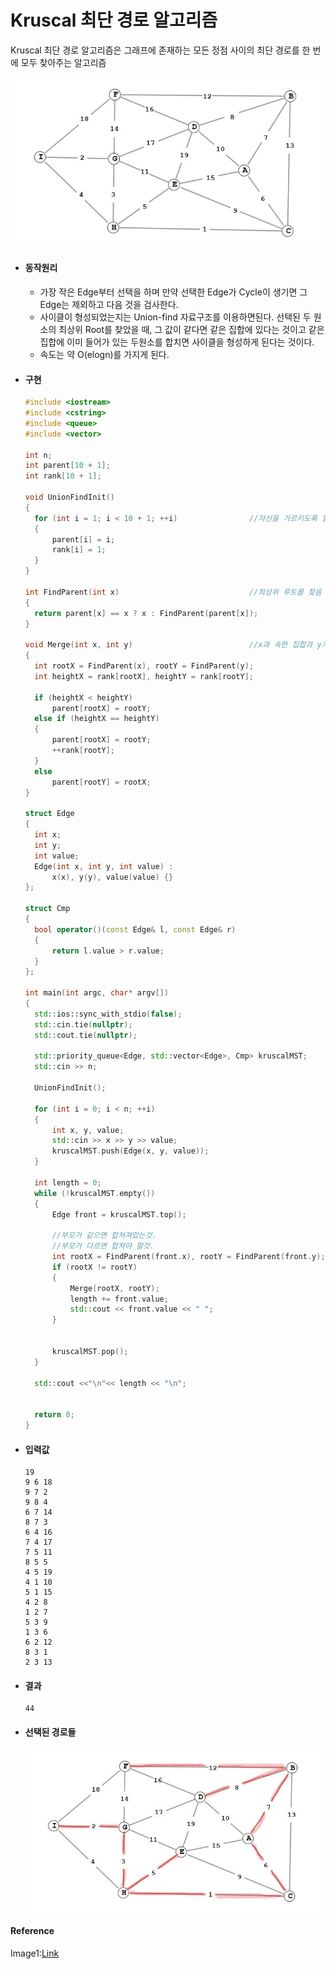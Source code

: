 # Kruscal 최단 경로 알고리즘

Kruscal  최단 경로 알고리즘은 그래프에 존재하는 모든 정점 사이의 최단 경로를 한 번에 모두 찾아주는 알고리즘 



![WeightedTree](image/WeightedTree.jpg)

* #### 동작원리

  * 가장 작은 Edge부터 선택을 하며 만약 선택한 Edge가 Cycle이 생기면 그 Edge는 제외하고 다음 것을 검사한다. 
  * 사이클이 형성되었는지는 Union-find 자료구조를 이용하면된다. 선택된 두 원소의 최상위 Root를 찾았을 때, 그 값이 같다면 같은 집합에 있다는 것이고 같은 집합에 이미 들어가 있는 두원소를 합치면 사이클을 형성하게 된다는 것이다.
  * 속도는 약 O(elogn)를 가지게 된다.



* #### 구현

  ```c++
  #include <iostream>
  #include <cstring>
  #include <queue>
  #include <vector>
  
  int n;
  int parent[10 + 1];
  int rank[10 + 1];
  
  void UnionFindInit()
  {
  	for (int i = 1; i < 10 + 1; ++i)				//자신을 가르키도록 함
  	{
  		parent[i] = i;
  		rank[i] = 1;
  	}
  }
  
  int FindParent(int x)								//최상위 루트를 찾음 
  {
  	return parent[x] == x ? x : FindParent(parent[x]);
  }
  
  void Merge(int x, int y)							//x과 속한 집합과 y가 속한 집합을 합침
  {
  	int rootX = FindParent(x), rootY = FindParent(y);
  	int heightX = rank[rootX], heightY = rank[rootY];
  
  	if (heightX < heightY)
  		parent[rootX] = rootY;
  	else if (heightX == heightY)
  	{
  		parent[rootX] = rootY;
  		++rank[rootY];
  	}
  	else
  		parent[rootY] = rootX;
  }
  
  struct Edge
  {
  	int x;
  	int y;
  	int value;
  	Edge(int x, int y, int value) :
  		x(x), y(y), value(value) {}
  };
  
  struct Cmp
  {
  	bool operator()(const Edge& l, const Edge& r) 
  	{
  		return l.value > r.value;
  	}
  };
  
  int main(int argc, char* argv[])
  {
  	std::ios::sync_with_stdio(false);
  	std::cin.tie(nullptr);
  	std::cout.tie(nullptr);
  
  	std::priority_queue<Edge, std::vector<Edge>, Cmp> kruscalMST;
  	std::cin >> n;
  
  	UnionFindInit();
  
  	for (int i = 0; i < n; ++i)
  	{
  		int x, y, value;
  		std::cin >> x >> y >> value;
  		kruscalMST.push(Edge(x, y, value));
  	}
  
  	int length = 0;
  	while (!kruscalMST.empty())
  	{
  		Edge front = kruscalMST.top();
  
  		//부모가 같으면 합쳐져있는것.
  		//부모가 다르면 합쳐야 할것.
  		int rootX = FindParent(front.x), rootY = FindParent(front.y);
  		if (rootX != rootY)
  		{
  			Merge(rootX, rootY);
  			length += front.value;
  			std::cout << front.value << " ";
  		}
  
  
  		kruscalMST.pop();
  	}
  
  	std::cout <<"\n"<< length << "\n";
  
  
  	return 0;
  }
  ```

  

* #### 입력값

  ```
  19
  9 6 18
  9 7 2
  9 8 4
  6 7 14
  8 7 3
  6 4 16
  7 4 17
  7 5 11
  8 5 5
  4 5 19
  4 1 10
  5 1 15
  4 2 8
  1 2 7
  5 3 9
  1 3 6
  6 2 12
  8 3 1
  2 3 13
  ```

  

  

* #### 결과

  ```
  44
  ```

  
  
* #### 선택된 경로들

  ![WeightedTree(Selected)](image/WeightedTree(Selected).jpg)

#### Reference

Image1:[Link](//https://subscription.packtpub.com/book/application_development/9781788833738/6/ch06lvl1sec48/minimum-spanning-tree)